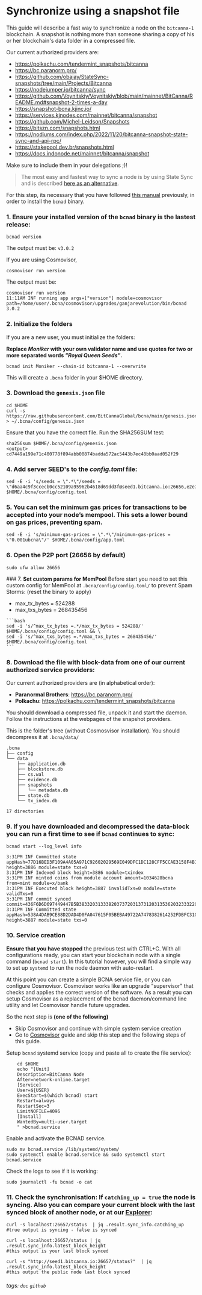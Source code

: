 # Synchronize using a snapshot file
This guide will describe a fast way to synchronize a node on the `bitcanna-1` blockchain.
A snapshot is nothing more than someone sharing a copy of his or her blockchain's data folder in a compressed file.

Our current authorized providers are: 

- https://polkachu.com/tendermint_snapshots/bitcanna
- https://bc.paranorm.pro/
- https://github.com/obajay/StateSync-snapshots/tree/main/Projects/Bitcanna
- https://nodejumper.io/bitcanna/sync
- https://github.com/Voynitskiy/Voynitskiy/blob/main/mainnet/BitCanna/README.md#snapshot-2-times-a-day
- https://snapshot-bcna.kjinc.io/
- https://services.kjnodes.com/mainnet/bitcanna/snapshot
- https://github.com/Michel-Leidson/Snapshots
- https://bitszn.com/snapshots.html
- https://nodiums.com/index.php/2022/11/20/bitcanna-snapshot-state-sync-and-api-rpc/
- https://stakepool.dev.br/snapshots.html
- https://docs.indonode.net/mainnet/bitcanna/snapshot

Make sure to include them in your delegations ;)!

> The most easy and fastest way to sync a node is by using State Sync and is described [here as an alternative](https://github.com/BitCannaGlobal/bcna/blob/main/2.1.statesync.md).


For this step, its necessary that you have followed [this manual](https://github.com/BitCannaGlobal/bcna/blob/main/1.install-compile.md) previously, in order to install the `bcnad` binary.

### 1. Ensure your installed version of the `bcnad` binary is the lastest release:
```
bcnad version
```
The output must be: `v3.0.2`

If you are using Cosmovisor, 
```
cosmovisor run version
```
The output must be: 
```
cosmovisor run version
11:11AM INF running app args=["version"] module=cosmovisor path=/home/user/.bcna/cosmovisor/upgrades/ganjarevolution/bin/bcnad
3.0.2
```
### 2. Initialize the folders
If you are a new user, you must initialize the folders:

**Replace **_Moniker_** with your own validator name and use quotes for two or more separated words *"Royal Queen Seeds"*.**
```
bcnad init Moniker --chain-id bitcanna-1 --overwrite
```
This will create a `.bcna` folder in your $HOME directory.
### 3. **Download** the `genesis.json` file
```
cd $HOME
curl -s https://raw.githubusercontent.com/BitCannaGlobal/bcna/main/genesis.json > ~/.bcna/config/genesis.json
```
Ensure that you have the correct file. Run the SHA256SUM test:
```
sha256sum $HOME/.bcna/config/genesis.json
<output> cd7449a199e71c400778f894abb00874badda572ac5443b7ec48bb0aad052f29
```
### 4. **Add server SEED's to the _config.toml_ file:**
```
sed -E -i 's/seeds = \".*\"/seeds = \"d6aa4c9f3ccecb0cc52109a95962b4618d69dd3f@seed1.bitcanna.io:26656,e2e7c704f766ef6b9e2c8dd61d963f8393b87966@seed3.bitcanna.io:26656\"/' $HOME/.bcna/config/config.toml
```
### 5. You can **set the minimum gas prices** for transactions to be accepted into your node’s mempool. This sets a lower bound on gas prices, preventing spam.
``` 
sed -E -i 's/minimum-gas-prices = \".*\"/minimum-gas-prices = \"0.001ubcna\"/' $HOME/.bcna/config/app.toml
```

### 6. **Open the P2P port (26656 by default)**
```
sudo ufw allow 26656
```

### 7. **Set custom params for MemPool**
Before start you need to set this custom config for MemPool at `.bcna/config/config.toml/` to prevent Spam Storms: (reset the binary to apply)
   * max_tx_bytes = 524288
   * max_txs_bytes = 268435456
     
    ```bash
    sed -i 's/^max_tx_bytes =.*/max_tx_bytes = 524288/' $HOME/.bcna/config/config.toml && \
    sed -i 's/^max_txs_bytes =.*/max_txs_bytes = 268435456/' $HOME/.bcna/config/config.toml
    ```
### 8. **Download the file** with block-data from one of our current authorized service providers:

Our current authorized providers are (in alphabetical order): 

* **Paranormal Brothers**:
https://bc.paranorm.pro/
* **Polkachu**:
https://polkachu.com/tendermint_snapshots/bitcanna


You should download a compressed file, unpack it and start the daemon.
Follow the instructions at the webpages of the snapshot providers.

This is the folder's tree (without Cosmosvisor installation). You should decompress it at `.bcna/data/` 
```
.bcna
├── config
└── data
    ├── application.db
    ├── blockstore.db
    ├── cs.wal
    ├── evidence.db
    ├── snapshots
    │   └── metadata.db
    ├── state.db
    └── tx_index.db

17 directories
```


### 9. If you have downloaded and decompressed the data-block you can **run a first time** to see if `bcnad` continues to sync:

`bcnad start --log_level info`
```
3:31PM INF Committed state appHash=77D16BED3F109A4A05A971C92602029569E049DFC1DC128CFF5CCAE3158F4B1B height=3886 module=state txs=0
3:31PM INF Indexed block height=3886 module=txindex
3:31PM INF minted coins from module account amount=1034628bcna from=mint module=x/bank
3:31PM INF Executed block height=3887 invalidTxs=0 module=state validTxs=0
3:31PM INF commit synced commit=436F6D6D697449447B5B38332031333820373720313731203135362032333220313431203435203137332037372031352031363020373120393720393520352031393020313836203733203131342034322031313620313230203536203338203230203337203437203231392032353220343920385D3A4632467D
3:31PM INF Committed state appHash=538A4DAB9CE88D2DAD4D0FA047615F05BEBA49722A7478382614252FDBFC3108 height=3887 module=state txs=0
```

### 10. **Service creation**
**Ensure that you have stopped** the previous test with CTRL+C.
With all configurations ready, you can start your blockchain node with a single command (`bcnad start`). In this tutorial however, you will find a simple way to set up `systemd` to run the node daemon with auto-restart.

At this point you can create a simple BCNA service file, or you can configure Cosmovisor. Cosmovisor works like an upgrade "supervisor" that checks and applies the correct version of the software. As a result you can setup Cosmovisor as a replacement of the bcnad daemon/command line utility and let Cosmovisor handle future upgrades.

So the next step is **(one of the following)**
* Skip Cosmovisor and continue with simple system service creation
* Go to [Cosmovisor](https://github.com/BitCannaGlobal/bcna/blob/main/5.cosmovisor.md) guide and skip this step and the following steps of this guide.


Setup `bcnad` systemd service (copy and paste all to create the file service):
```
    cd $HOME
    echo "[Unit]
    Description=BitCanna Node
    After=network-online.target
    [Service]
    User=${USER}
    ExecStart=$(which bcnad) start
    Restart=always
    RestartSec=3
    LimitNOFILE=4096
    [Install]
    WantedBy=multi-user.target
    " >bcnad.service
```
    
Enable and activate the BCNAD service.

```
sudo mv bcnad.service /lib/systemd/system/
sudo systemctl enable bcnad.service && sudo systemctl start bcnad.service
```
Check the logs to see if it is working:
```
sudo journalctl -fu bcnad -o cat
``` 
    
### 11. **Check the synchronisation:** If `catching_up = true` the node is syncing. Also you can compare your current block with the last synced block of another node, or at our [Explorer](https://explorer.bitcanna.io):
```
curl -s localhost:26657/status  | jq .result.sync_info.catching_up
#true output is syncing - false is synced

curl -s localhost:26657/status | jq .result.sync_info.latest_block_height
#this output is your last block synced

curl -s "http://seed1.bitcanna.io:26657/status?"  | jq .result.sync_info.latest_block_height
#this output the public node last block synced
```


###### tags: `doc` `github`
